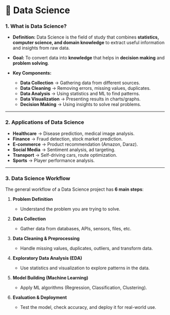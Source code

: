 # 📘 Data Science

### **1. What is Data Science?**

* **Definition:** 
  Data Science is the field of study that combines **statistics, computer science, and domain knowledge** to extract useful information and insights from raw data.

* **Goal:**
  To convert data into **knowledge** that helps in **decision making** and **problem solving**.

* **Key Components:**

  * **Data Collection** → Gathering data from different sources.
  * **Data Cleaning** → Removing errors, missing values, duplicates.
  * **Data Analysis** → Using statistics and ML to find patterns.
  * **Data Visualization** → Presenting results in charts/graphs.
  * **Decision Making** → Using insights to solve real problems.

---

### **2. Applications of Data Science**

* **Healthcare** → Disease prediction, medical image analysis.
* **Finance** → Fraud detection, stock market prediction.
* **E-commerce** → Product recommendation (Amazon, Daraz).
* **Social Media** → Sentiment analysis, ad targeting.
* **Transport** → Self-driving cars, route optimization.
* **Sports** → Player performance analysis.

---

### **3. Data Science Workflow**

The general workflow of a Data Science project has **6 main steps**:

1. **Problem Definition**

   * Understand the problem you are trying to solve.

2. **Data Collection**

   * Gather data from databases, APIs, sensors, files, etc.

3. **Data Cleaning & Preprocessing**

   * Handle missing values, duplicates, outliers, and transform data.

4. **Exploratory Data Analysis (EDA)**

   * Use statistics and visualization to explore patterns in the data.

5. **Model Building (Machine Learning)**

   * Apply ML algorithms (Regression, Classification, Clustering).

6. **Evaluation & Deployment**

   * Test the model, check accuracy, and deploy it for real-world use.
